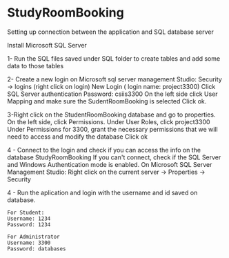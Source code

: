 # StudyRoomBooking

Setting up connection between the application and SQL database server

Install Microsoft SQL Server

1- Run the SQL files saved under SQL folder to create tables and add some data to those tables
	
2- Create a new login on Microsoft sql server management Studio: 
	Security -> logins (right click on login)
	New Login ( login name: project3300)
	Click SQL Server authentication
	Password: csiis3300
	On the left side click User Mapping and make sure the SudentRoomBooking is selected
	Click ok.

 3-Right click on the StudentRoomBooking database and go to properties.
	On the left side, click Permissions.
	Under User Roles, click project3300
	Under Permissions for 3300, grant the necessary permissions that we will need to
	 access and modify the database
	Click ok

4 - Connect to the login and check if you can access the info on the database StudyRoomBooking
	If you can't connect, check if the SQL Server and Windows Authentication mode is enabled.
		On Microsoft SQL Server Management Studio:
		Right click on the current server -> Properties -> Security 

4 - Run the aplication and login with the username and id saved on database.

	For Student:
	Username: 1234
	Password: 1234
	
	For Administrator
	Username: 3300
	Password: databases
